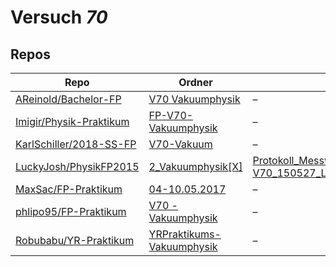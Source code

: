# Versuch *70*

## Repos

|                           Repo                           |                                                  Ordner                                                   |                                                                                                                                                                                         PDFs                                                                                                                                                                                          |
|----------------------------------------------------------|-----------------------------------------------------------------------------------------------------------|---------------------------------------------------------------------------------------------------------------------------------------------------------------------------------------------------------------------------------------------------------------------------------------------------------------------------------------------------------------------------------------|
|[AReinold/Bachelor-FP](../repo/AReinold/Bachelor-FP)      |[V70 Vakuumphysik](https://github.com/AReinold/Bachelor-FP/tree/master/V70%20Vakuumphysik)                 |–                                                                                                                                                                                                                                                                                                                                                                                      |
|[Imigir/Physik-Praktikum](../repo/Imigir/Physik-Praktikum)|[FP-V70-Vakuumphysik](https://github.com/Imigir/Physik-Praktikum/tree/master/FP-V70-Vakuumphysik)          |–                                                                                                                                                                                                                                                                                                                                                                                      |
|[KarlSchiller/2018-SS-FP](../repo/KarlSchiller/2018-SS-FP)|[V70-Vakuum](https://github.com/KarlSchiller/2018-SS-FP/tree/master/V70-Vakuum)                            |–                                                                                                                                                                                                                                                                                                                                                                                      |
|[LuckyJosh/PhysikFP2015](../repo/LuckyJosh/PhysikFP2015)  |[2_Vakuumphysik[X]](https://github.com/LuckyJosh/PhysikFP2015/tree/master/2_Vakuumphysik%5BX%5D)           |[Protokoll_Messwerte.pdf](https://docs.google.com/viewer?url=https://raw.githubusercontent.com/LuckyJosh/PhysikFP2015/master/2_Vakuumphysik%5BX%5D/Protokoll_Messwerte.pdf)<br/>[V70_150527_Luckey_Wollenberg_Kor1.pdf](https://docs.google.com/viewer?url=https://raw.githubusercontent.com/LuckyJosh/PhysikFP2015/master/2_Vakuumphysik%5BX%5D/V70_150527_Luckey_Wollenberg_Kor1.pdf)|
|[MaxSac/FP-Praktikum](../repo/MaxSac/FP-Praktikum)        |[04-10.05.2017](https://github.com/MaxSac/FP-Praktikum/tree/master/04-10.05.2017)                          |–                                                                                                                                                                                                                                                                                                                                                                                      |
|[phlipo95/FP-Praktikum](../repo/phlipo95/FP-Praktikum)    |[V70 - Vakuumphysik](https://github.com/phlipo95/FP-Praktikum/tree/master/V70%20-%20Vakuumphysik)          |–                                                                                                                                                                                                                                                                                                                                                                                      |
|[Robubabu/YR-Praktikum](../repo/Robubabu/YR-Praktikum)    |[YRPraktikums-Vakuumphysik](https://github.com/Robubabu/YR-Praktikum/tree/master/YRPraktikums-Vakuumphysik)|–                                                                                                                                                                                                                                                                                                                                                                                      |
